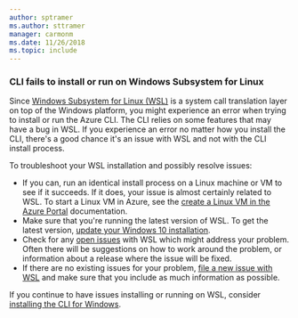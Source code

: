 ```yaml
---
author: sptramer
ms.author: sttramer
manager: carmonm
ms.date: 11/26/2018
ms.topic: include
---
```

### CLI fails to install or run on Windows Subsystem for Linux

Since [Windows Subsystem for Linux (WSL)](/windows/wsl/about) is a system call translation layer on top of the
Windows platform, you might experience an error when trying to install or run the Azure CLI. The CLI relies on
some features that may have a bug in WSL. If you experience an error no matter how you install the CLI,
there's a good chance it's an issue with WSL and not with the CLI install process.

To troubleshoot your WSL installation and possibly resolve issues:

* If you can, run an identical install process on a Linux machine or VM to see if it succeeds. If it does,
  your issue is almost certainly related to WSL. To start a Linux VM in Azure, see the
  [create a Linux VM in the Azure Portal](/azure/virtual-machines/linux/quick-create-portal) documentation.
* Make sure that you're running the latest version of WSL. To get the latest version,
  [update your Windows 10 installation](https://support.microsoft.com/help/4027667/windows-10-update).
* Check for any [open issues](https://github.com/Microsoft/WSL/issues) with WSL which might address your problem.
  Often there will be suggestions on how to work around the problem, or information about a release where 
  the issue will be fixed.
* If there are no existing issues for your problem, [file a new issue with WSL](https://github.com/Microsoft/WSL/issues/new)
  and make sure that you include as much information as possible.

If you continue to have issues installing or running on WSL, consider [installing the CLI for Windows](../install-azure-cli-windows.md).

